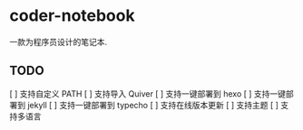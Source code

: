 # coder-notebook

一款为程序员设计的笔记本.

## TODO
[ ] 支持自定义 PATH
[ ] 支持导入 Quiver
[ ] 支持一键部署到 hexo
[ ] 支持一键部署到 jekyll
[ ] 支持一键部署到 typecho
[ ] 支持在线版本更新
[ ] 支持主题
[ ] 支持多语言
